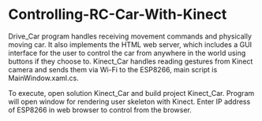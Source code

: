 # Controlling-RC-Car-With-Kinect
Drive_Car program handles receiving movement commands and physically moving car. It also implements the HTML web server, which includes a GUI interface for the user to control the car from anywhere in the world using buttons if they choose to. Kinect_Car handles reading gestures from Kinect camera and sends them via Wi-Fi to the ESP8266, main script is MainWindow.xaml.cs.

To execute, open solution Kinect_Car and build project Kinect_Car. Program will open window for rendering user skeleton with Kinect.
Enter IP address of ESP8266 in web browser to control from the browser.
